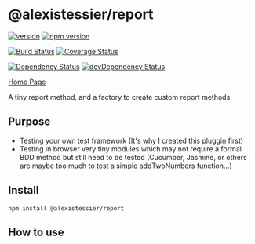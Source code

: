 @alexistessier/report
================

[![version](https://img.shields.io/badge/version-1.0.0-blue.svg)](https://github.com/AlexisTessier/report#readme)
[![npm version](https://badge.fury.io/js/%40alexistessier%2Freport.svg)](https://badge.fury.io/js/%40alexistessier%2Freport)

[![Build Status](https://travis-ci.org/AlexisTessier/@alexistessier/report.svg?branch=master)](https://travis-ci.org/AlexisTessier/@alexistessier/report)
[![Coverage Status](https://coveralls.io/repos/AlexisTessier/@alexistessier/report/badge.svg?branch=master&service=github)](https://coveralls.io/github/AlexisTessier/@alexistessier/report?branch=master)

[![Dependency Status](https://david-dm.org/AlexisTessier/report.svg)](https://david-dm.org/AlexisTessier/report)
[![devDependency Status](https://david-dm.org/AlexisTessier/report/dev-status.svg)](https://david-dm.org/AlexisTessier/report#info=devDependencies)

[Home Page](https://github.com/AlexisTessier/report#readme)

A tiny report method, and a factory to create custom report methods

Purpose
-------

- Testing your own test framework (It's why I created this pluggin first)
- Testing in browser very tiny modules which may not require a formal BDD method but still need to be tested (Cucumber, Jasmine, or others are maybe too much to test a simple addTwoNumbers function...)

Install
-------

```
npm install @alexistessier/report
```

How to use
----------

```javascript


```